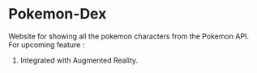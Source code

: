 # Pokemon-Dex
Website for showing all the pokemon characters from the Pokemon API. <br>
For upcoming feature : <br>
1. Integrated with Augmented Reality. <br>
